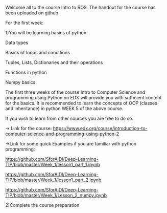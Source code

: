 Welcome all to the course Intro to ROS. The handout for the  course has been uploaded on github

For the first week:

1)You will be learning basics of python:

Data types

Basics of loops and conditions

Tuples, Lists, Dictionaries and their operations

Functions in python

Numpy basics


The first three weeks of the course Intro to Computer Science and programming using Python on EDX will provide you with sufficient content for the basics. It is recommended to learn the concepts of OOP (classes and inheritance) in python WEEK 5 of the above course.

If you wish to learn from other sources you are free to do so.


-> Link for the course:
	https://www.edx.org/course/introduction-to-computer-science-and-programming-using-python-2



->Link for some quick Examples if you are familiar with python programming:

https://github.com/SforAiDl/Deep-Learning-TIP/blob/master/Week_1/lesson1_part_1.ipynb

https://github.com/SforAiDl/Deep-Learning-TIP/blob/master/Week_1/lesson1_part_2.ipynb

https://github.com/SforAiDl/Deep-Learning-TIP/blob/master/Week_1/Lesson_2_numpy.ipynb



2)Complete the course preparation
